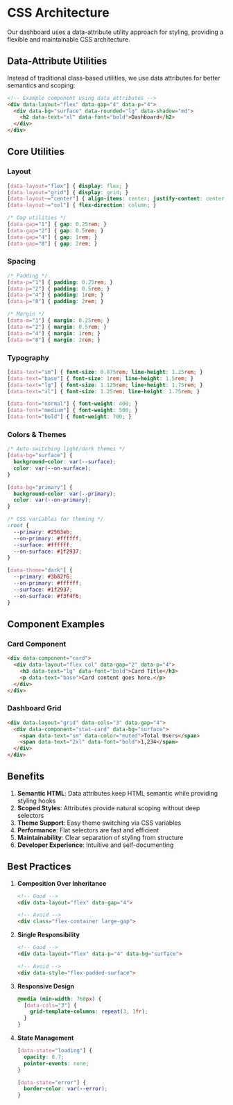 # CSS Architecture

Our dashboard uses a data-attribute utility approach for styling, providing a flexible and maintainable CSS architecture.

## Data-Attribute Utilities

Instead of traditional class-based utilities, we use data attributes for better semantics and scoping:

```html
<!-- Example component using data attributes -->
<div data-layout="flex" data-gap="4" data-p="4">
  <div data-bg="surface" data-rounded="lg" data-shadow="md">
    <h2 data-text="xl" data-font="bold">Dashboard</h2>
  </div>
</div>
```

## Core Utilities

### Layout
```css
[data-layout="flex"] { display: flex; }
[data-layout="grid"] { display: grid; }
[data-layout~="center"] { align-items: center; justify-content: center; }
[data-layout~="col"] { flex-direction: column; }

/* Gap utilities */
[data-gap="1"] { gap: 0.25rem; }
[data-gap="2"] { gap: 0.5rem; }
[data-gap="4"] { gap: 1rem; }
[data-gap="8"] { gap: 2rem; }
```

### Spacing
```css
/* Padding */
[data-p="1"] { padding: 0.25rem; }
[data-p="2"] { padding: 0.5rem; }
[data-p="4"] { padding: 1rem; }
[data-p="8"] { padding: 2rem; }

/* Margin */
[data-m="1"] { margin: 0.25rem; }
[data-m="2"] { margin: 0.5rem; }
[data-m="4"] { margin: 1rem; }
[data-m="8"] { margin: 2rem; }
```

### Typography
```css
[data-text="sm"] { font-size: 0.875rem; line-height: 1.25rem; }
[data-text="base"] { font-size: 1rem; line-height: 1.5rem; }
[data-text="lg"] { font-size: 1.125rem; line-height: 1.75rem; }
[data-text="xl"] { font-size: 1.25rem; line-height: 1.75rem; }

[data-font="normal"] { font-weight: 400; }
[data-font="medium"] { font-weight: 500; }
[data-font="bold"] { font-weight: 700; }
```

### Colors & Themes
```css
/* Auto-switching light/dark themes */
[data-bg="surface"] {
  background-color: var(--surface);
  color: var(--on-surface);
}

[data-bg="primary"] {
  background-color: var(--primary);
  color: var(--on-primary);
}

/* CSS variables for theming */
:root {
  --primary: #2563eb;
  --on-primary: #ffffff;
  --surface: #ffffff;
  --on-surface: #1f2937;
}

[data-theme="dark"] {
  --primary: #3b82f6;
  --on-primary: #ffffff;
  --surface: #1f2937;
  --on-surface: #f3f4f6;
}
```

## Component Examples

### Card Component
```html
<div data-component="card">
  <div data-layout="flex col" data-gap="2" data-p="4">
    <h3 data-text="lg" data-font="bold">Card Title</h3>
    <p data-text="base">Card content goes here.</p>
  </div>
</div>
```

### Dashboard Grid
```html
<div data-layout="grid" data-cols="3" data-gap="4">
  <div data-component="stat-card" data-bg="surface">
    <span data-text="sm" data-color="muted">Total Users</span>
    <span data-text="2xl" data-font="bold">1,234</span>
  </div>
</div>
```

## Benefits

1. **Semantic HTML**: Data attributes keep HTML semantic while providing styling hooks
2. **Scoped Styles**: Attributes provide natural scoping without deep selectors
3. **Theme Support**: Easy theme switching via CSS variables
4. **Performance**: Flat selectors are fast and efficient
5. **Maintainability**: Clear separation of styling from structure
6. **Developer Experience**: Intuitive and self-documenting

## Best Practices

1. **Composition Over Inheritance**
   ```html
   <!-- Good -->
   <div data-layout="flex" data-gap="4">
   
   <!-- Avoid -->
   <div class="flex-container large-gap">
   ```

2. **Single Responsibility**
   ```html
   <!-- Good -->
   <div data-layout="flex" data-p="4" data-bg="surface">
   
   <!-- Avoid -->
   <div data-style="flex-padded-surface">
   ```

3. **Responsive Design**
   ```css
   @media (min-width: 768px) {
     [data-cols="3"] {
       grid-template-columns: repeat(3, 1fr);
     }
   }
   ```

4. **State Management**
   ```css
   [data-state="loading"] {
     opacity: 0.7;
     pointer-events: none;
   }
   
   [data-state="error"] {
     border-color: var(--error);
   }
   ``` 